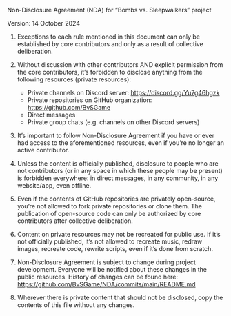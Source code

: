 Non-Disclosure Agreement (NDA) for “Bombs vs. Sleepwalkers” project

Version: 14 October 2024

1. Exceptions to each rule mentioned in this document can only be established
by core contributors and only as a result of collective deliberation.

2. Without discussion with other contributors AND explicit permission from the
core contributors, it’s forbidden to disclose anything from the following
resources (private resources):
    - Private channels on Discord server: https://discord.gg/Yu7g46hgzk
    - Private repositories on GitHub organization: https://github.com/BvSGame
    - Direct messages
    - Private group chats (e.g. channels on other Discord servers)

3. It’s important to follow Non-Disclosure Agreement if you have or ever had
access to the aforementioned resources, even if you’re no longer an active
contributor.

4. Unless the content is officially published, disclosure to people who are not
contributors (or in any space in which these people may be present) is
forbidden everywhere: in direct messages, in any community, in any website/app,
even offline.

5. Even if the contents of GitHub repositories are privately open-source,
you’re not allowed to fork private repositories or clone them. The publication
of open-source code can only be authorized by core contributors after
collective deliberation.

6. Content on private resources may not be recreated for public use. If it’s
not officially published, it’s not allowed to recreate music, redraw images,
recreate code, rewrite scripts, even if it’s done from scratch.

7. Non-Disclosure Agreement is subject to change during project development.
Everyone will be notified about these changes in the public resources.
History of changes can be found here:
https://github.com/BvSGame/NDA/commits/main/README.md

8. Wherever there is private content that should not be disclosed, copy the
contents of this file without any changes.
